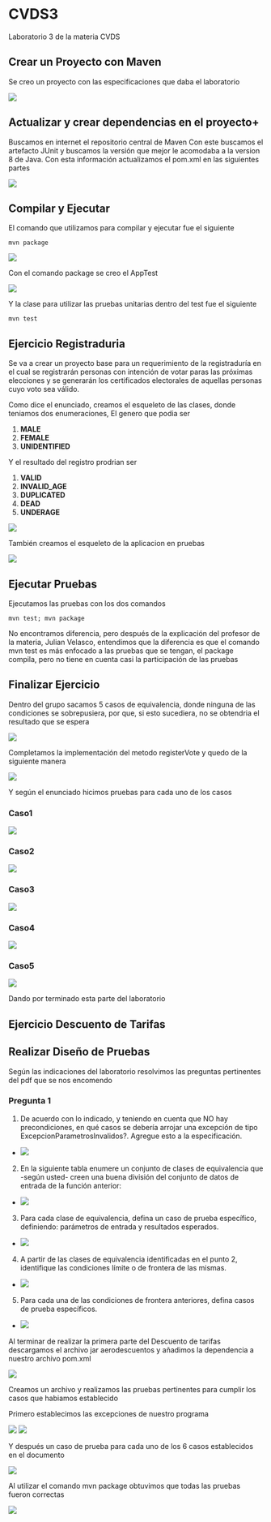 # CVDS3
Laboratorio 3 de la materia CVDS

## Crear un Proyecto con Maven

Se creo un proyecto con las especificaciones que daba el laboratorio

<img  src="https://github.com/JuanMunozD/CVDS3/blob/master/img/CrearProyectoMaven.PNG">

## Actualizar y crear dependencias en el proyecto+

Buscamos en internet el repositorio central de Maven
Con este buscamos el artefacto JUnit y buscamos la versión que mejor le acomodaba a la version 8 de Java. Con esta información actualizamos el pom.xml en las siguientes partes

<img  src="https://github.com/JuanMunozD/CVDS3/blob/master/img/ActuYCrearDependencias.PNG">

## Compilar y Ejecutar

El comando que utilizamos para compilar y ejecutar fue el siguiente

```
mvn package
```
<img  src="https://github.com/JuanMunozD/CVDS3/blob/master/img/CompilarYEjecutarPruebas.PNG">

Con el comando package se creo el AppTest

<img  src="https://github.com/JuanMunozD/CVDS3/blob/master/img/JavaTest.PNG">

Y la clase para utilizar las pruebas unitarias dentro del test fue el siguiente

```
mvn test
```

## Ejercicio Registraduria

Se va a crear un proyecto base para un requerimiento de la registraduría en el cual se registrarán personas con intención de votar paras las próximas elecciones y se generarán los certificados electorales de aquellas personas cuyo voto sea válido.

Como dice el enunciado, creamos el esqueleto de las clases, donde teniamos dos enumeraciones, El genero que podia ser 
1. **MALE**
2. **FEMALE**  
3. **UNIDENTIFIED**

Y el resultado del registro prodrian ser
1. **VALID**
2. **INVALID_AGE**
3. **DUPLICATED**
4. **DEAD**
5. **UNDERAGE**

<img  src="https://github.com/JuanMunozD/CVDS3/blob/master/img/EsqueletoAplicacionClases.PNG">

También creamos el esqueleto de la aplicacion en pruebas

<img  src="https://github.com/JuanMunozD/CVDS3/blob/master/img/EsqueletoAplicacionPruebas.PNG">

## Ejecutar Pruebas

Ejecutamos las pruebas con los dos comandos 

```
mvn test; mvn package
```

No encontramos diferencia, pero después de la explicación del profesor de la materia, Julian Velasco, entendimos que la diferencia es que el comando mvn test es más enfocado a las pruebas que se tengan, el package compila, pero no tiene en cuenta casi la participación de las pruebas

## Finalizar Ejercicio

Dentro del grupo sacamos 5 casos de equivalencia, donde ninguna de las condiciones se sobrepusiera, por que, si esto sucediera, no se obtendria el resultado que se espera

<img  src="https://github.com/JuanMunozD/CVDS3/blob/master/img/CasosDeEquivalenciaExcel.PNG">

Completamos la implementación del metodo registerVote y quedo de la siguiente manera

<img  src="https://github.com/JuanMunozD/CVDS3/blob/master/img/MetodoRegisterVote.PNG">

Y según el enunciado  hicimos pruebas para cada uno de los casos

### Caso1
<img  src="https://github.com/JuanMunozD/CVDS3/blob/master/img/Test1.PNG">

### Caso2
<img  src="https://github.com/JuanMunozD/CVDS3/blob/master/img/Test2.PNG">

### Caso3
<img  src="https://github.com/JuanMunozD/CVDS3/blob/master/img/Test3.PNG">

### Caso4
<img  src="https://github.com/JuanMunozD/CVDS3/blob/master/img/Test4.PNG">

### Caso5
<img  src="https://github.com/JuanMunozD/CVDS3/blob/master/img/Test5.PNG">

Dando por terminado esta parte del laboratorio

## Ejercicio Descuento de Tarifas

## Realizar Diseño de Pruebas

Según las indicaciones del laboratorio resolvimos las preguntas pertinentes del pdf que se nos encomendo

### Pregunta 1
1. De acuerdo con lo indicado, y teniendo en cuenta que NO hay precondiciones, en qué casos se debería  arrojar una excepción de tipo ExcepcionParametrosInvalidos?. Agregue esto a la especificación.

- <img  src="https://github.com/JuanMunozD/CVDS3/blob/master/img/Excepciones.PNG">

2. En la siguiente tabla enumere un conjunto de clases de equivalencia que -según usted- creen una buena división del conjunto de datos de entrada de la función anterior:

- <img  src="https://github.com/JuanMunozD/CVDS3/blob/master/img/Punto2.PNG">

3. Para cada clase de equivalencia, defina un caso de prueba específico, definiendo: parámetros de entrada y resultados esperados.

- <img  src="https://github.com/JuanMunozD/CVDS3/blob/master/img/Punto3.PNG">

4. A partir de las clases de equivalencia identificadas en el punto 2, identifique las condiciones límite o de frontera de las mismas.

- <img  src="https://github.com/JuanMunozD/CVDS3/blob/master/img/Punto4.PNG">

5. Para cada una de las condiciones de frontera anteriores, defina casos de prueba específicos.

- <img  src="https://github.com/JuanMunozD/CVDS3/blob/master/img/Punto5.PNG">

Al terminar de realizar la primera parte del Descuento de tarifas descargamos el archivo jar aerodescuentos y añadimos la dependencia a nuestro archivo pom.xml

<img  src="https://github.com/JuanMunozD/CVDS3/blob/master/img/DependenciaAero.PNG">

Creamos un archivo y realizamos las pruebas pertinentes para cumplir los casos que habiamos establecido

Primero establecimos las excepciones de nuestro programa

<img  src="https://github.com/JuanMunozD/CVDS3/blob/master/img/Excepciones1.PNG">
<img  src="https://github.com/JuanMunozD/CVDS3/blob/master/img/Excepciones2.PNG">

Y después un caso de prueba para cada uno de los 6 casos establecidos en el documento

<img  src="https://github.com/JuanMunozD/CVDS3/blob/master/img/TestAero.PNG">

Al utilizar el comando mvn package obtuvimos que todas las pruebas fueron correctas

<img  src="https://github.com/JuanMunozD/CVDS3/blob/master/img/TestFinal.PNG">